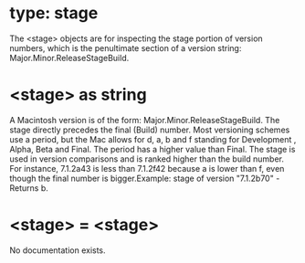 # type: stage

The &lt;stage&gt; objects are for inspecting the stage portion of version numbers, which is the penultimate section of a version string: Major.Minor.ReleaseStageBuild.

# &lt;stage&gt; as string

A Macintosh version is of the form: Major.Minor.ReleaseStageBuild. The stage directly precedes the final (Build) number. Most versioning schemes use a period, but the Mac allows for d, a, b and f standing for Development , Alpha, Beta and Final. The period has a higher value than Final. The stage is used in version comparisons and is ranked higher than the build number. For instance, 7.1.2a43 is less than 7.1.2f42 because a is lower than f, even though the final number is bigger.Example: stage of version &quot;7.1.2b70&quot; - Returns b.

# &lt;stage&gt; = &lt;stage&gt;

No documentation exists.
